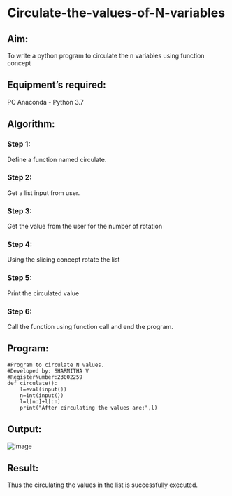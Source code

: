 # Circulate-the-values-of-N-variables
## Aim:
To write a python program to circulate the n variables using function concept
## Equipment’s required:
PC
Anaconda - Python 3.7
## Algorithm: 
### Step 1: 
Define a function named circulate.
### Step 2: 
Get a list input from user.
### Step 3: 
Get the value from the user for the number of rotation
### Step 4: 
Using the slicing concept rotate the list

### Step 5: 
Print the circulated value 
### Step 6: 
Call the function using function call and end the program.
## Program:
~~~
#Program to circulate N values.
#Developed by: SHARMITHA V
#RegisterNumber:23002259
def circulate():
    l=eval(input())
    n=int(input())
    l=l[n:]+l[:n]
    print("After circulating the values are:",l)
~~~

## Output:
![image](https://github.com/sharmitha3/Circulate-the-values-of-N-variables/assets/145974496/8061b53e-1d7b-4a0b-9507-83cf0afacd37)

## Result:
Thus the circulating the values in the list is successfully executed.
